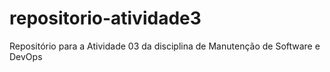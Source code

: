 # repositorio-atividade3
Repositório para a Atividade 03 da disciplina de Manutenção de Software e DevOps
